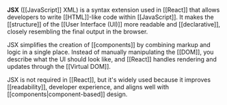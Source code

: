 **JSX** ([[JavaScript]] XML) is a syntax extension used in [[React]] that allows developers to write [[HTML]]-like code within [[JavaScript]]. It makes the [[structure]] of the [[User Interface (UI)]] more readable and [[declarative]], closely resembling the final output in the browser.

JSX simplifies the creation of [[components]] by combining markup and logic in a single place. Instead of manually manipulating the [[DOM]], you describe what the UI should look like, and [[React]] handles rendering and updates through the [[Virtual DOM]].

JSX is not required in [[React]], but it's widely used because it improves [[readability]], developer experience, and aligns well with [[components|component-based]] design.